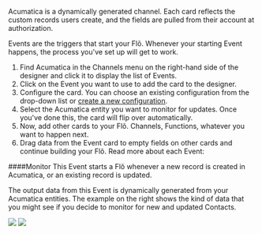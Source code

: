 <span class="internal note">Acumatica is a dynamically generated channel. Each card reflects the custom records users create, and the fields are pulled from their account at authorization.</span>

Events are the triggers that start your Fl&otilde;. Whenever your starting Event happens, the process you've set up will get to work.  

1. Find Acumatica in the Channels menu on the right-hand side of the designer and click it to display the list of Events.
2. Click on the Event you want to use to add the card to the designer. 
3. Configure the card. You can choose an existing configuration from the drop-down list or [create a new configuration](). 
4. Select the Acumatica entity you want to monitor for updates. Once you've done this, the card will flip over automatically.
4. Now, add other cards to your Fl&otilde;. Channels, Functions, whatever you want to happen next.
5. Drag data from the Event card to empty fields on other cards and continue building your Fl&otilde;. Read more about each Event:

####Monitor
This Event starts a Fl&otilde; whenever a new record is created in Acumatica, or an existing record is updated. 

The output data from this Event is dynamically generated from your Acumatica entities. The example on the right shows the kind of data that you might see if you decide to monitor for new and updated Contacts. 

<div>
    <div style="width: 60%; float: left; margin-right: 10px">
    </div>
    <div style="width: 30%, float: left">
    	<img src="https://s3.amazonaws.com/azuqua_static/help-center/Channels/acumatica/acumatica-event-monitor-1.png">
		<img src="https://s3.amazonaws.com/azuqua_static/help-center/Channels/acumatica/acumatica-event-monitor-2.png">
    </div>
</div>

